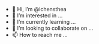 - 👋 Hi, I’m @ichensthea
- 👀 I’m interested in ...
- 🌱 I’m currently learning ...
- 💞️ I’m looking to collaborate on ...
- 📫 How to reach me ...

<!---
ichensthea/ichensthea is a ✨ special ✨ repository because its `README.md` (this file) appears on your GitHub profile.
You can click the Preview link to take a look at your changes.
--->
